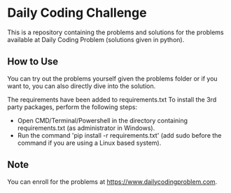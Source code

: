 # Daily Coding Challenge

This is a repository containing the problems and solutions for the problems available at Daily Coding Problem (solutions given in python).

## How to Use

You can try out the problems yourself given the problems folder or if you want to, you can also directly dive into the solution.

The requirements have been added to requirements.txt
To install the 3rd party packages, perform the following steps:

-   Open CMD/Terminal/Powershell in the directory containing requirements.txt (as administrator in Windows).
-   Run the command 'pip install -r requirements.txt' (add sudo before the command if you are using a Linux based system).

## Note

You can enroll for the problems at https://www.dailycodingproblem.com.
